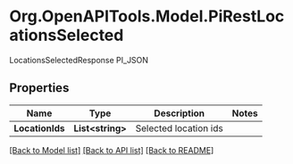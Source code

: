 # Org.OpenAPITools.Model.PiRestLocationsSelected
LocationsSelectedResponse PI_JSON

## Properties

Name | Type | Description | Notes
------------ | ------------- | ------------- | -------------
**LocationIds** | **List&lt;string&gt;** | Selected location ids | 

[[Back to Model list]](../README.md#documentation-for-models) [[Back to API list]](../README.md#documentation-for-api-endpoints) [[Back to README]](../README.md)

